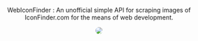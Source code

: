 <p align="center">WebIconFinder : An unofficial simple API for scraping images of IconFinder.com for the means of web development.</p>

<div align="center">
<img src="https://pbs.twimg.com/profile_images/1041986188821848069/spGckKc6_400x400.jpg" style="border-radius:50%">
</div>
